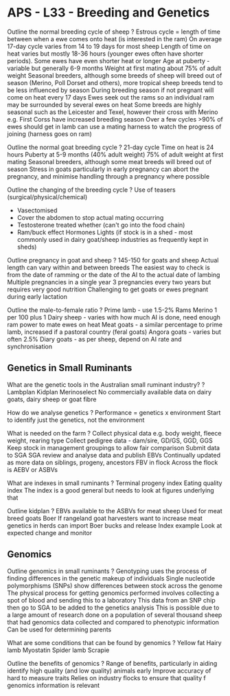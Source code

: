 # APS - L33 - Breeding and Genetics

Outline the normal breeding cycle of sheep
?
Estrous cycle = length of time between when a ewe comes onto heat (is interested in the ram)
On average 17-day cycle varies from 14 to 19 days for most sheep
Length of time on heat varies but mostly 18-36 hours (younger ewes often have shorter periods). Some ewes have even shorter heat or longer
Age at puberty - variable but generally 6-9 months
Weight at first mating about 75% of adult weight
Seasonal breeders, although some breeds of sheep will breed out of season (Merino, Poll Dorset and others), more tropical sheep breeds tend to be less influenced by season
During breeding season if not pregnant will come on heat every 17 days
Ewes seek out the rams so an individual ram may be surrounded by several ewes on heat
Some breeds are highly seasonal such as the Leicester and Texel, however their cross with Merino e.g. First Corss have increased breeding season
Over a few cycles >90% of ewes should get in lamb
can use a mating harness to watch the progress of joining (harness goes on ram)

Outline the normal goat breeding cycle
?
21-day cycle
Time on heat is 24 hours
Puberty at 5-9 months (40% adult weight)
75% of adult weight at first mating
Seasonal breeders, although some meat breeds will breed out of season
Stress in goats particularly in early pregnancy can abort the pregnancy, and minimise handling through a pregnancy where possible

Outline the changing of the breeding cycle
?
Use of teasers (surgical/physical/chemical)
- Vasectomised
- Cover the abdomen to stop actual mating occurring
- Testosterone treated whether (can't go into the food chain)
- Ram/buck effect
Hormones
Lights (if stock is in a shed - most commonly used in dairy goat/sheep industries as frequently kept in sheds)

Outline pregnancy in goat and sheep
?
145-150 for goats and sheep
Actual length can vary within and between breeds
The easiest way to check is from the date of ramming or the date of the AI to the actual date of lambing
Multiple pregnancies in a single year
3 pregnancies every two years but requires very good nutrition 
Challenging to get goats or ewes pregnant during early lactation

Outline the male-to-female ratio
?
Prime lamb - use 1.5-2% Rams
Merino 1 per 100 plus 1
Dairy sheep - varies with how much AI is done, need enough ram power to mate ewes on heat
Meat goats - a similar percentage to prime lamb, increased if a pastoral country (feral goats)
Angora goats - varies but often 2.5%
Diary goats - as per sheep, depend on AI rate and synchronisation

## Genetics in Small Ruminants

What are the genetic tools in the Australian small ruminant industry?
?
Lambplan
Kidplan
Merinoselect
No commercially available data on dairy goats, dairy sheep or goat fibre

How do we analyse genetics
?
Performance = genetics x environment
Start to identify just the genetics, not the environment

What is needed on the farm
?
Collect physical data e.g. body weight, fleece weight, rearing type
Collect pedigree data - dam/sire, GD/GS, GGD, GGS
Keep stock in management groupings to allow fair comparison
Submit data to SGA
SGA review and analyse data and publish EBVs
Continually updated as more data on siblings, progeny, ancestors
FBV in flock
Across the flock is AEBV or ASBVs

What are indexes in small ruminants
?
Terminal progeny index
Eating quality index
The index is a good general but needs to look at figures underlying that

Outline kidplan
?
EBVs available to the ASBVs for meat sheep
Used for meat breed goats Boer
If rangeland goat harvesters want to increase meat genetics in herds can import Boer bucks and release
Index example
Look at expected change and monitor

## Genomics

Outline genomics in small ruminants
?
Genotyping uses the process of finding differences in the genetic makeup of individuals
Single nucleotide polymorphisms (SNPs) show differences between stock across the genome
The physical process for getting genomics performed involves collecting a spot of blood and sending this to a laboratory
This data from an SNP chip then go to SGA to be added to the genetics analysis
This is possible due to a large amount of research done on a population of several thousand sheep that had genomics data collected and compared to phenotypic information
Can be used for determining parents

What are some conditions that can be found by genomics
?
Yellow fat
Hairy lamb
Myostatin
Spider lamb
Scrapie

Outline the benefits of genomics
?
Range of benefits, particularly in aiding identify high quality (and low quality) animals early
Improve accuracy of hard to measure traits
Relies on industry flocks to ensure that quality f genomics information is relevant




